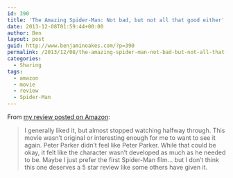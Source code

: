 ```yaml
---
id: 390
title: 'The Amazing Spider-Man: Not bad, but not all that good either'
date: 2013-12-08T01:59:44+00:00
author: Ben
layout: post
guid: http://www.benjaminoakes.com/?p=390
permalink: /2013/12/08/the-amazing-spider-man-not-bad-but-not-all-that-good-either/
categories:
  - Sharing
tags:
  - amazon
  - movie
  - review
  - Spider-Man
---
```

From [my review posted on Amazon](http://www.amazon.com/review/R40RVVMRZ21NN/ref=cm_cr_pr_perm?ie=UTF8&ASIN=B004LWZWFQ&linkCode=&nodeID=&tag=):

> I generally liked it, but almost stopped watching halfway through. This movie wasn&#8217;t original or interesting enough for me to want to see it again. Peter Parker didn&#8217;t feel like Peter Parker. While that could be okay, it felt like the character wasn&#8217;t developed as much as he needed to be. Maybe I just prefer the first Spider-Man film&#8230; but I don&#8217;t think this one deserves a 5 star review like some others have given it.